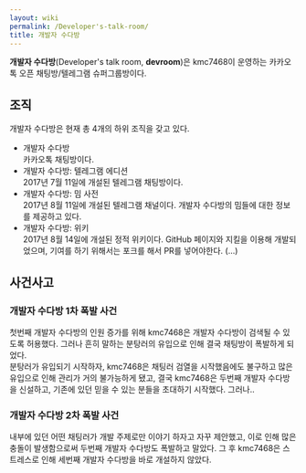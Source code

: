 ```yaml
---
layout: wiki
permalink: /Developer's-talk-room/
title: 개발자 수다방
---
```


**개발자 수다방**(Developer's talk room, **devroom**)은 kmc7468이 운영하는 카카오톡 오픈 채팅방/텔레그램 슈퍼그룹방이다.

## 조직
개발자 수다방은 현재 총 4개의 하위 조직을 갖고 있다.
- 개발자 수다방<br>카카오톡 채팅방이다.
- 개발자 수다방: 텔레그램 에디션<br>2017년 7월 11일에 개설된 텔레그램 채팅방이다.
- 개발자 수다방: 밈 사전<br>2017년 8월 11일에 개설된 텔레그램 채널이다. 개발자 수다방의 밈들에 대한 정보를 제공하고 있다.
- 개발자 수다방: 위키<br>2017년 8월 14일에 개설된 정적 위키이다. GitHub 페이지와 지킬을 이용해 개발되었으며, 기여를 하기 위해서는 포크를 해서 PR를 넣어야한다. (...)

## 사건사고
### 개발자 수다방 1차 폭발 사건
첫번째 개발자 수다방의 인원 증가를 위해 kmc7468은 개발자 수다방이 검색될 수 있도록 허용했다. 그러나 흔히 말하는 분탕러의 유입으로 인해 결국 채팅방이 폭발하게 되었다.<br>
분탕러가 유입되기 시작하자, kmc7468은 채팅러 검열을 시작했음에도 불구하고 많은 유입으로 인해 관리가 거의 불가능하게 됐고, 결국 kmc7468은 두번째 개발자 수다방을 신설하고, 기존에 있던 믿을 수 있는 분들을 초대하기 시작했다. 그러나..

### 개발자 수다방 2차 폭발 사건
내부에 있던 어떤 채팅러가 개발 주제로만 이야기 하자고 자꾸 제안했고, 이로 인해 많은 충돌이 발생함으로써 두번째 개발자 수다방도 폭발하고 말았다. 그 후 kmc7468은 스트레스로 인해 세번째 개발자 수다방을 바로 개설하지 않았다.